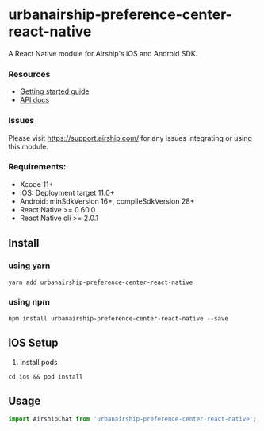 # urbanairship-preference-center-react-native

A React Native module for Airship's iOS and Android SDK.

### Resources

* [Getting started guide](http://docs.airship.com/platform/react-native/)
* [API docs](http://docs.airship.com/reference/libraries/react-native/latest/index.html)

### Issues

Please visit https://support.airship.com/ for any issues integrating or using this module.

### Requirements:
 - Xcode 11+
 - iOS: Deployment target 11.0+
 - Android: minSdkVersion 16+, compileSdkVersion 28+
 - React Native >= 0.60.0
 - React Native cli >= 2.0.1

## Install

### using yarn
```
yarn add urbanairship-preference-center-react-native
```

### using npm
```
npm install urbanairship-preference-center-react-native --save
```

## iOS Setup

1) Install pods
```
cd ios && pod install
```


## Usage
```javascript
import AirshipChat from 'urbanairship-preference-center-react-native';
```
